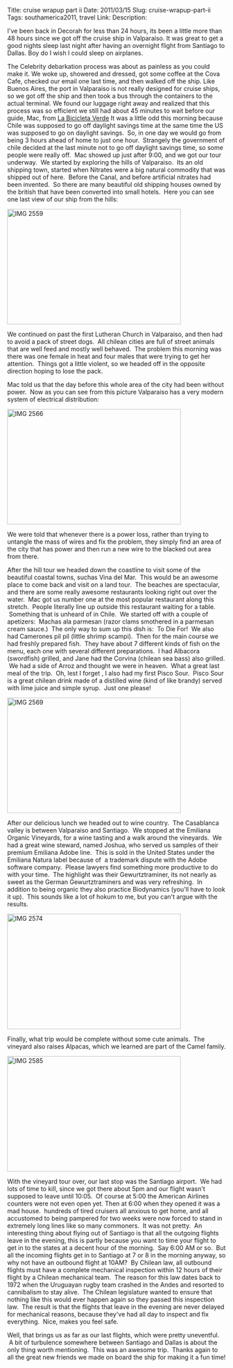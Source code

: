 Title: cruise wrapup part ii
Date: 2011/03/15
Slug: cruise-wrapup-part-ii
Tags: southamerica2011, travel
Link: 
Description: 


<p>I've been back in Decorah for less than 24 hours, its been a little more than 48 hours since we got off the cruise ship in Valparaiso.  It was great to get a good nights sleep last night after having an overnight flight from Santiago to Dallas.  Boy do I wish I could sleep on airplanes.</p><p>The Celebrity debarkation process was about as painless as you could make it. We woke up, showered and dressed, got some coffee at the Cova Cafe, checked our email one last time, and then walked off the ship.  Like Buenos Aires, the port in Valparaiso is not really designed for cruise ships, so we got off the ship and then took a bus through the containers to the actual terminal.   We found our luggage right away and realized that this process was so efficient we still had about 45 minutes to wait before our guide, Mac, from <a href="http://www.labicicletaverde.com/">La Bicicleta Verde</a> It was a little odd this morning because Chile was supposed to go off daylight savings time at the same time the US was supposed to go on daylight savings.  So, in one day we would go from being 3 hours ahead of home to just one hour.  Strangely the government of chile decided at the last minute not to go off daylight savings time, so some people were really off.  Mac showed up just after 9:00, and we got our tour underway.  We started by exploring the hills of Valparaiso.  Its an old shipping town, started when Nitrates were a big natural commodity that was shipped out of here.  Before the Canal, and before artificial nitrates had been invented.  So there are many beautiful old shipping houses owned by the british that have been converted into small hotels.  Here you can see one last view of our ship from the hills:</p><p><img title="IMG_2559.jpg" src="http://lh5.ggpht.com/_wISL1SSAaEA/TX-lgbWQR_I/AAAAAAAAAPs/qYK_mU8OK4g/IMG_2559.jpg?imgmax=800" border="0" alt="IMG 2559" width="400" height="266" /></p><p>We continued on past the first Lutheran Church in Valparaiso, and then had to avoid a pack of street dogs.  All chilean cities are full of street animals that are well feed and mostly well behaved.  The problem this morning was there was one female in heat and four males that were trying to get her attention.  Things got a little violent, so we headed off in the opposite direction hoping to lose the pack.</p><p>Mac told us that the day before this whole area of the city had been without power.  Now as you can see from this picture Valparaiso has a very modern system of electrical distribution:</p><p><img title="IMG_2566.jpg" src="http://lh3.ggpht.com/_wISL1SSAaEA/TX-lhdhCiAI/AAAAAAAAAPw/T80lkZzXk3c/IMG_2566.jpg?imgmax=800" border="0" alt="IMG 2566" width="400" height="266" /></p><p>We were told that whenever there is a power loss, rather than trying to untangle the mass of wires and fix the problem, they simply find an area of the city that has power and then run a new wire to the blacked out area from there.</p><p>After the hill tour we headed down the coastline to visit some of the beautiful coastal towns, suchas Vina del Mar.  This would be an awesome place to come back and visit on a land tour.  The beaches are spectacular, and there are some really awesome restaurants looking right out over the water.  Mac got us number one at the most popular restaurant along this stretch.  People literally line up outside this restaurant waiting for a table.  Something that is unheard of in Chile.  We started off with a couple of apetizers:  Machas ala parmesan (razor clams smothered in a parmesan cream sauce.)  The only way to sum up this dish is:  To Die For!  We also had Camerones pil pil (little shrimp scampi).  Then for the main course we had freshly prepared fish.  They have about 7 different kinds of fish on the menu, each one with several different preparations.  I had Albacora (swordfish) grilled, and Jane had the Corvina (chilean sea bass) also grilled.  We had a side of Arroz and thought we were in heaven.  What a great last meal of the trip.  Oh, lest I forget , I also had my first Pisco Sour.  Pisco Sour is a great chilean drink made of a distilled wine (kind of like brandy) served with lime juice and simple syrup.  Just one please!</p><p><img title="IMG_2569.jpg" src="http://lh5.ggpht.com/_wISL1SSAaEA/TX-liHkJ7eI/AAAAAAAAAP0/PeTTyYLJ17E/IMG_2569.jpg?imgmax=800" border="0" alt="IMG 2569" width="400" height="266" /></p><p>After our delicious lunch we headed out to wine country.  The Casablanca valley is between Valparaiso and Santiago.  We stopped at the Emiliana Organic Vineyards, for a wine tasting and a walk around the vineyards.  We had a great wine steward, named Joshua, who served us samples of their premium Emiliana Adobe line.  This is sold in the United States under the Emiliana Natura label because of  a trademark dispute with the Adobe software company.  Please lawyers find something more productive to do with your time.  The highlight was their Gewurtztraminer, its not nearly as sweet as the German Gewurtztraminers and was very refreshing.  In addition to being organic they also practice Biodynamics (you'll have to look it up).  This sounds like a lot of hokum to me, but you can't argue with the results.</p><p><img title="IMG_2574.jpg" src="http://lh3.ggpht.com/_wISL1SSAaEA/TX-ljPq7YOI/AAAAAAAAAP4/6L6V9pT56Iw/IMG_2574.jpg?imgmax=800" border="0" alt="IMG 2574" width="400" height="266" /></p><p>Finally, what trip would be complete without some cute animals.  The vineyard also raises Alpacas, which we learned are part of the Camel family.</p><p><img title="IMG_2585.jpg" src="http://lh4.ggpht.com/_wISL1SSAaEA/TX-lj20NJvI/AAAAAAAAAP8/DyB6X7faf6c/IMG_2585.jpg?imgmax=800" border="0" alt="IMG 2585" width="400" height="266" /></p><p>With the vineyard tour over, our last stop was the Santiago airport.  We had lots of time to kill, since we got there about 5pm and our flight wasn't supposed to leave until 10:05.  Of course at 5:00 the American Airlines counters were not even open yet. Then at 6:00 when they opened it was a mad house.  hundreds of tired cruisers all anxious to get home, and all accustomed to being pampered for two weeks were now forced to stand in extremely long lines like so many commoners.  It was not pretty.  An interesting thing about flying out of Santiago is that all the outgoing flights leave in the evening, this is partly because you want to time your flight to get in to the states at a decent hour of the morning.  Say 6:00 AM or so.  But all the incoming flights get in to Santiago at 7 or 8 in the morning anyway, so why not have an outbound flight at 10AM?  By Chilean law, all outbound flights must have a complete mechanical inspection within 12 hours of their flight by a Chilean mechanical team.  The reason for this law dates back to 1972 when the Uruguayan rugby team crashed in the Andes and resorted to cannibalism to stay alive.  The Chilean legislature wanted to ensure that nothing like this would ever happen again so they passed this inspection law.  The result is that the flights that leave in the evening are never delayed for mechanical reasons, because they've had all day to inspect and fix everything.  Nice, makes you feel safe.</p><p>Well, that brings us as far as our last flights, which were pretty uneventful.  A bit of turbulence somewhere between Santiago and Dallas is about the only thing worth mentioning.  This was an awesome trip.  Thanks again to all the great new friends we made on board the ship for making it a fun time!</p><p> </p><div class="blogger-post-footer"><img width='1' height='1' src='https://blogger.googleusercontent.com/tracker/2759017781463016019-570044920896128868?l=blog.bonelakesoftware.com' alt='' /></div>
